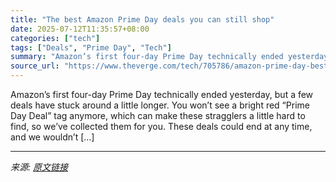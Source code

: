 ```yaml
---
title: "The best Amazon Prime Day deals you can still shop"
date: 2025-07-12T11:35:57+08:00
categories: ["tech"]
tags: ["Deals", "Prime Day", "Tech"]
summary: "Amazon’s first four-day Prime Day technically ended yesterday, but a few deals have stuck around a little longer. You won’t see a bright red “Prime Day Deal” tag anymore, which can make these straggle"
source_url: "https://www.theverge.com/tech/705786/amazon-prime-day-best-tech-deals-still-available-2025"
---
```


Amazon’s first four-day Prime Day technically ended yesterday, but a few deals have stuck around a little longer. You won’t see a bright red “Prime Day Deal” tag anymore, which can make these stragglers a little hard to find, so we’ve collected them for you. These deals could end at any time, and we wouldn’t [&#8230;]

---

*来源: [原文链接](https://www.theverge.com/tech/705786/amazon-prime-day-best-tech-deals-still-available-2025)*
